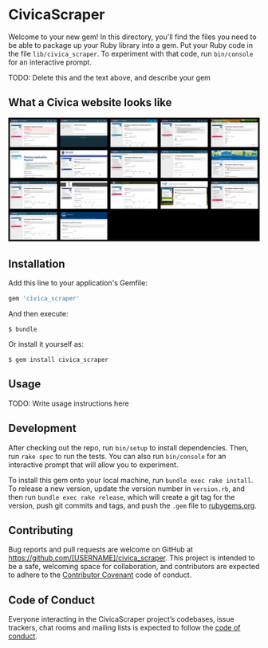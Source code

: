 # CivicaScraper

Welcome to your new gem! In this directory, you'll find the files you need to be able to package up your Ruby library into a gem. Put your Ruby code in the file `lib/civica_scraper`. To experiment with that code, run `bin/console` for an interactive prompt.

TODO: Delete this and the text above, and describe your gem

## What a Civica website looks like

![Sign up](https://github.com/planningalerts-scrapers/civica_scraper/raw/master/screenshots/all.jpg)

## Installation

Add this line to your application's Gemfile:

```ruby
gem 'civica_scraper'
```

And then execute:

    $ bundle

Or install it yourself as:

    $ gem install civica_scraper

## Usage

TODO: Write usage instructions here

## Development

After checking out the repo, run `bin/setup` to install dependencies. Then, run `rake spec` to run the tests. You can also run `bin/console` for an interactive prompt that will allow you to experiment.

To install this gem onto your local machine, run `bundle exec rake install`. To release a new version, update the version number in `version.rb`, and then run `bundle exec rake release`, which will create a git tag for the version, push git commits and tags, and push the `.gem` file to [rubygems.org](https://rubygems.org).

## Contributing

Bug reports and pull requests are welcome on GitHub at https://github.com/[USERNAME]/civica_scraper. This project is intended to be a safe, welcoming space for collaboration, and contributors are expected to adhere to the [Contributor Covenant](http://contributor-covenant.org) code of conduct.

## Code of Conduct

Everyone interacting in the CivicaScraper project’s codebases, issue trackers, chat rooms and mailing lists is expected to follow the [code of conduct](https://github.com/[USERNAME]/civica_scraper/blob/master/CODE_OF_CONDUCT.md).
